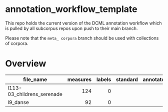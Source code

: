 # annotation_workflow_template

This repo holds the current version of the DCML annotation workflow which is pulled by all subcorpus repos upon push to their main branch. 

Please note that the `meta_ corpora` branch should be used with collections of corpora.


# Overview
|        file_name         |measures|labels|standard|annotators|reviewers|
|--------------------------|-------:|-----:|--------|----------|---------|
|l113-03_childrens_serenade|     124|     0|        |          |         |
|l9_danse                  |      92|     0|        |          |         |
